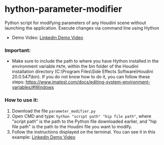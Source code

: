 # hython-parameter-modifier
Python script for modifying parameters of any Houdini scene without launching the application. Execute changes via command line using Hython

- Demo Video: [Linkedin Demo Video](https://www.linkedin.com/posts/pau-rodr%C3%ADguez-dalmau_python-houdini-hython-activity-7193497353876623362-LUxc?utm_source=share&utm_medium=member_desktop)

### Important: 
- Make sure to include the path to where you have Hython installed in the environment variable `PATH`, within the bin folder of the Houdini installation directory (C:\Program Files\Side Effects Software\Houdini 20.0.547\bin).
If you do not know how to do it, you can follow these steps: https://www.imatest.com/docs/editing-system-environment-variables/#Windows

### How to use it:
1. Download the file `parameter_modifier.py`
2. Open CMD and type: `hython "script path" "hip file path"`, where "script path" is the path to the Python file downloaded earlier, and "hip file path" is the path to the Houdini file you want to modify.
3. Follow the instructions displayed on the terminal. You can see it in this example: [Linkedin Demo Video](https://www.linkedin.com/posts/pau-rodr%C3%ADguez-dalmau_python-houdini-hython-activity-7193497353876623362-LUxc?utm_source=share&utm_medium=member_desktop)
